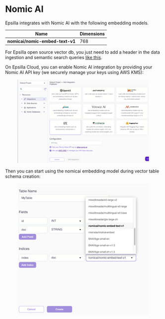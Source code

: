 # Nomic AI

Epsilla integrates with Nomic AI with the following embedding models.

| Name                            | Dimensions |
| ------------------------------- | ---------- |
| **nomicai/nomic-embed-text-v1** | 768        |

For Epsilla open source vector db, you just need to add a header in the data ingestion and semantic search queries [like this](../../vector-database/embeddings.md#nomic-ai-embedding).

On Epsilla Cloud, you can enable Nomic AI integration by providing your Nomic AI API key (we securely manage your keys using AWS KMS):

<figure><img src="../../.gitbook/assets/Screenshot 2024-02-13 at 11.21.53 AM.png" alt=""><figcaption></figcaption></figure>

Then you can start using the nomicai embedding model during vector table schema creation:

<figure><img src="../../.gitbook/assets/Screenshot 2024-02-13 at 11.23.30 AM.png" alt=""><figcaption></figcaption></figure>

